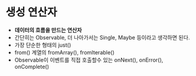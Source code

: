 생성 연산자
===
* **데이터의 흐름을 만드는 연산자**
* 간단히는 Observable, 더 나아가서는 Single, Maybe 등이라고 생각하면 된다.
* 가장 단순한 형태의 just()
* from() 계열의 fromArray(), fromIterable()
* Observable이 이벤트를 직접 호출할수 있는 onNext(), onError(), onComplete()
